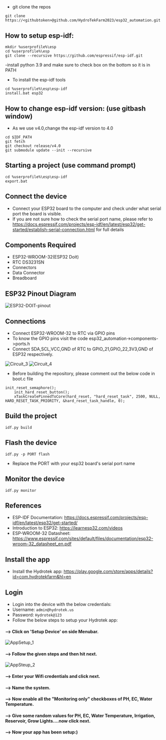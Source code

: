 ## 

- git clone the repos
```
git clone https://<githubtoken>@github.com/HydroTekFarm2023/esp32_automation.git
```

## How to setup esp-idf:
```
mkdir %userprofile%\esp
cd %userprofile%\esp
git clone --recursive https://github.com/espressif/esp-idf.git
```
-install python 3.9 and make sure to check box on the bottom so it is in PATH

- To install the esp-idf tools
```
cd %userprofile%\esp\esp-idf
install.bat esp32
```

## How to change esp-idf version: (use gitbash window)
- As we use v4.0,change the esp-idf version to 4.0
```
cd $IDF_PATH
git fetch
git checkout release/v4.0
git submodule update --init --recursive
```

## Starting a project (use command prompt)
```
cd %userprofile%\esp\esp-idf
export.bat
```

## Connect the device
- Connect your ESP32 board to the computer and check under what serial port the board is visible.
- If you are not sure how to check the serial port name, please refer to https://docs.espressif.com/projects/esp-idf/en/latest/esp32/get-started/establish-serial-connection.html for full details


## Components Required
- ESP32-WROOM-32(ESP32 Doit)
- RTC DS3231SN
- Connectors
- Data Connector
- Breadboard

## ESP32 Pinout Diagram

![ESP32-DOIT-pinout](uploads/e7dce4c5bc7b0207281fc61f2820f065/ESP32-DOIT-pinout.png)

## Connections
- Connect ESP32-WROOM-32 to RTC via GPIO pins
- To know the GPIO pins visit the code esp32_automation->components->ports.h
- Connect SDA,SCL,VCC,GND of RTC to GPIO_21,GPIO_22,3V3,GND of ESP32 respectively.

![Circuit_3](uploads/c0b8fd0eb02364d8d01c26c3367f25e0/Circuit_3.jpeg)
![Circuit_4](uploads/9e2be0dfdefdc8758e7f539462881986/Circuit_4.jpeg)

- Before building the repository, please comment out the below code in boot.c file
```
init_reset_semaphore();
	init_hard_reset_button();
	xTaskCreatePinnedToCore(hard_reset, "hard_reset_task", 2500, NULL, HARD_RESET_TASK_PRIORITY, &hard_reset_task_handle, 0);

```
## Build the project
```
idf.py build
```

## Flash the device
```
idf.py -p PORT flash
```
- Replace the PORT with your esp32 board's serial port name


## Monitor the device
```
idf.py monitor
```



## References
- ESP-IDF Documentation: https://docs.espressif.com/projects/esp-idf/en/latest/esp32/get-started/
- Introduction to ESP32: https://learnesp32.com/videos
- ESP-WROOM-32 Datasheet: https://www.espressif.com/sites/default/files/documentation/esp32-wroom-32_datasheet_en.pdf
## Install the app
- Install the Hydrotek app: https://play.google.com/store/apps/details?id=com.hydrotekfarm&hl=en

## Login 
- Login into the device with the below credentials:
- Username: `admin@hydrotek.us`
- Password: `Hydrotek@123`
- Follow the below steps to setup your Hydrotek app:
#### --> Click on 'Setup Device' on side Menubar.

![AppSetup_1](uploads/e85b5ece4a4e6e4453a6bf1df43938dc/AppSetup_1.jpeg)
#### --> Follow the given steps and then hit next.

![AppSteup_2](uploads/1f62d546cdd18e49b357735faa16176a/AppSteup_2.jpeg)
#### --> Enter your Wifi credentials and click next.
#### --> Name the system.
#### --> Now enable all the "Monitoring only" checkboxes of PH, EC, Water Temperature.
#### --> Give some random values for PH, EC, Water Temperature, Irrigation, Reservoir, Grow Lights....now click next.
#### --> Now your app has been setup:)
